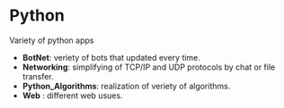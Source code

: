 # Python
Variety of python apps 

* **BotNet**:             veriety of bots that updated every time.  
* **Networking**:         simplifying of TCP/IP and UDP protocols by chat or file transfer.  
* **Python_Algorithms**:  realization of veriety of algorithms.  
* **Web** :               different web usues.  
